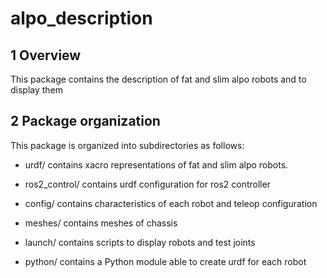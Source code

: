 # alpo_description #

## 1 Overview ##

This package contains the description of fat and slim alpo robots and to display them

## 2 Package organization ##

This package is organized into subdirectories as follows:

  - urdf/ contains xacro representations of fat and slim alpo robots.

  - ros2_control/ contains urdf configuration for ros2 controller
   
  - config/ contains characteristics of each robot and teleop configuration 

  - meshes/ contains meshes of chassis

  - launch/ contains scripts to display robots and test joints

  - python/ contains a Python module able to create urdf for each robot